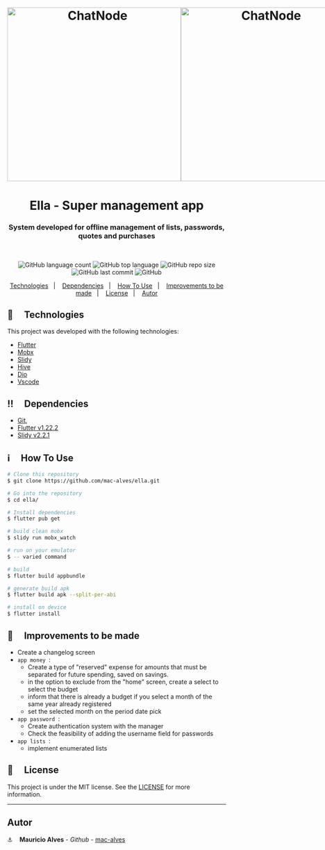 <h1 align="center" style="display: flex;">
  <img wi alt="ChatNode" height="400" src="https://res.cloudinary.com/dpf7e7tpc/image/upload/v1610842427/projetos/ella/app_lists-ella_kq4jcd.gif" />
  <img wi alt="ChatNode" height="400" src="https://res.cloudinary.com/dpf7e7tpc/image/upload/v1610842426/projetos/ella/app_money-ella_gc0wq9.gif" />
  <img wi alt="ChatNode" height="400" src="https://res.cloudinary.com/dpf7e7tpc/image/upload/v1610842426/projetos/ella/app_password-ella_az6key.gif" />
  <img wi alt="ChatNode" height="400" src="https://res.cloudinary.com/dpf7e7tpc/image/upload/v1610842434/projetos/ella/app_shooping-ella_dwyjvj.gif" />
</h1>

<h1 align="center">
  Ella - Super management app
</h1>
<h3 align="center">System developed for offline management of lists, passwords, quotes and purchases</h3>
<br/>
<p align="center">
  <img alt="GitHub language count" src="https://img.shields.io/github/languages/count/mac-alves/ella">

  <img alt="GitHub top language" src="https://img.shields.io/github/languages/top/mac-alves/ella">

  <img alt="GitHub repo size" src="https://img.shields.io/github/repo-size/mac-alves/ella">

  <img alt="GitHub last commit" src="https://img.shields.io/github/last-commit/mac-alves/ella">

  <img alt="GitHub" src="https://img.shields.io/github/license/mac-alves/ella">
</p>

<p align="center">
  <a href="#rocket-technologies">Technologies</a>&nbsp;&nbsp;&nbsp;|&nbsp;&nbsp;&nbsp;
  <a href="#bangbang-dependencies">Dependencies</a>&nbsp;&nbsp;&nbsp;|&nbsp;&nbsp;&nbsp;
  <a href="#information_source-how-to-use">How To Use</a>&nbsp;&nbsp;&nbsp;|&nbsp;&nbsp;&nbsp;
  <a href="#red_circle-improvements-to-be-made">Improvements to be made</a>&nbsp;&nbsp;&nbsp;|&nbsp;&nbsp;&nbsp;
  <a href="#memo-license">License</a>&nbsp;&nbsp;&nbsp;|&nbsp;&nbsp;&nbsp;
  <a href="#memo-license">Autor</a>
</p>

## :rocket: &nbsp;&nbsp;&nbsp; Technologies

This project was developed with the following technologies:

-  [Flutter](https://flutter.dev/)
-  [Mobx](https://pub.dev/packages/mobx)
-  [Slidy](https://github.com/Flutterando/slidy)
-  [Hive](https://docs.hivedb.dev/#/)
-  [Dio](https://pub.dev/packages/dio)
-  [Vscode](https://code.visualstudio.com/)

## :bangbang: &nbsp;&nbsp;&nbsp; Dependencies

- [Git](https://git-scm.com),
- [Flutter v1.22.2](https://flutter.dev/) 
- [Slidy v2.2.1](https://github.com/Flutterando/slidy)

## :information_source: &nbsp;&nbsp;&nbsp; How To Use

```bash
# Clone this repository
$ git clone https://github.com/mac-alves/ella.git

# Go into the repository
$ cd ella/

# Install dependencies
$ flutter pub get

# build clean mobx
$ slidy run mobx_watch

# run on your emulator
$ -- varied command

# build
$ flutter build appbundle

# generate build apk
$ flutter build apk --split-per-abi

# install on device
$ flutter install
```

## :red_circle: &nbsp;&nbsp;&nbsp; Improvements to be made

- Create a changelog screen
- `app money `: 
    - Create a type of "reserved" expense for amounts that must be separated for future spending, saved on savings.
    - in the option to exclude from the "home" screen, create a select to select the budget
    - inform that there is already a budget if you select a month of the same year already registered
    - set the selected month on the period date pick
- `app password `:
    - Create authentication system with the manager
    - Check the feasibility of adding the username field for passwords
- `app lists `:
    - implement enumerated lists

## :memo: &nbsp;&nbsp;&nbsp; License
This project is under the MIT license. See the [LICENSE](https://github.com/mac-alves/ella/blob/main/LICENSE) for more information.

---

## Autor

:anchor: &nbsp;&nbsp; **Mauricio Alves** - *Github* - [mac-alves](https://github.com/mac-alves)


[nodejs]: https://nodejs.org/
[npm]: https://www.npmjs.com/
[vc]: https://code.visualstudio.com/
[vceditconfig]: https://marketplace.visualstudio.com/items?itemName=EditorConfig.EditorConfig
[vceslint]: https://marketplace.visualstudio.com/items?itemName=dbaeumer.vscode-eslint
